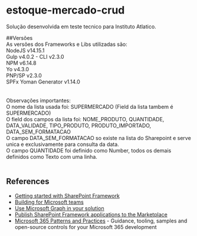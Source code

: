 # estoque-mercado-crud

Solução desenvolvida em teste tecnico para Instituto Atlatico.

##Versões <br>
As versões dos Frameworks e Libs utilizadas são: <br>
NodeJS v14.15.1<br>
Gulp v4.0.2 - CLI v2.3.0<br>
NPM v6.14.8<br>
Yo v4.3.0<br>
PNP/SP v2.3.0<br>
SPFx Yoman Generator v1.14.0<br>
<br><br>
Observações importantes: <br>
O nome da lista usada foi: SUPERMERCADO (Field da lista tambem é SUPERMERCADO) <br>
O field dos campos da lista foi: NOME_PRODUTO, QUANTIDADE, DATA_VALIDADE, TIPO_PRODUTO, PRODUTO_IMPORTADO, DATA_SEM_FORMATACAO<br>
O campo DATA_SEM_FORMATACAO so existe na lista do Sharepoint e serve unica e exclusivamente para consulta da data.<br>
O campo QUANTIDADE foi definido como Number, todos os demais definidos como Texto com uma linha.<br><br>

## References

- [Getting started with SharePoint Framework](https://docs.microsoft.com/en-us/sharepoint/dev/spfx/set-up-your-developer-tenant)
- [Building for Microsoft teams](https://docs.microsoft.com/en-us/sharepoint/dev/spfx/build-for-teams-overview)
- [Use Microsoft Graph in your solution](https://docs.microsoft.com/en-us/sharepoint/dev/spfx/web-parts/get-started/using-microsoft-graph-apis)
- [Publish SharePoint Framework applications to the Marketplace](https://docs.microsoft.com/en-us/sharepoint/dev/spfx/publish-to-marketplace-overview)
- [Microsoft 365 Patterns and Practices](https://aka.ms/m365pnp) - Guidance, tooling, samples and open-source controls for your Microsoft 365 development
